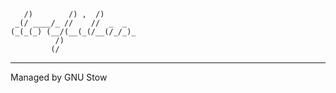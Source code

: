                           
       /)        /) ,  /)       
     _(/ ____/_ //    //  _  _  
    (_(_(_) (__/(__(_(/__(/_/_)_
              /)                
             (/                 
------------------------------

Managed by GNU Stow
